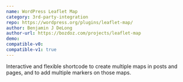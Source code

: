 ```yaml
---
name: WordPress Leaflet Map
category: 3rd-party-integration
repo: https://wordpress.org/plugins/leaflet-map/
author: Benjamin J DeLong
author-url: https://bozdoz.com/projects/leaflet-map
demo: 
compatible-v0:
compatible-v1: true
---
```


Interactive and flexible shortcode to create multiple maps in posts and pages,			and to add multiple markers on those maps.
